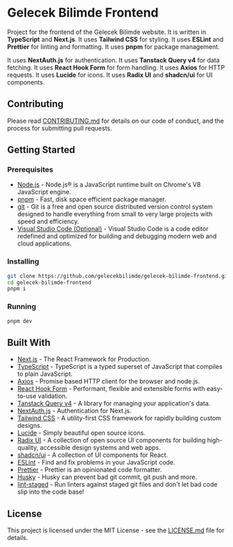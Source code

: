 # Gelecek Bilimde Frontend

Project for the frontend of the Gelecek Bilimde website. It is written in **TypeScript** and **Next.js**. It uses **Tailwind CSS** for styling. It uses **ESLint** and **Prettier** for linting and formatting. It uses **pnpm** for package management.

It uses **NextAuth.js** for authentication. It uses **Tanstack Query v4** for data fetching. It uses **React Hook Form** for form handling. It uses **Axios** for HTTP requests. It uses **Lucide** for icons. It uses **Radix UI** and **shadcn/ui** for UI components.

## Contributing

Please read [CONTRIBUTING.md](CONTRIBUTING.md) for details on our code of conduct, and the process for submitting pull requests.

## Getting Started

### Prerequisites

- [Node.js](https://nodejs.org/en/) - Node.js® is a JavaScript runtime built on Chrome's V8 JavaScript engine.
- [pnpm](https://pnpm.js.org/) - Fast, disk space efficient package manager.
- [git](https://git-scm.com/) - Git is a free and open source distributed version control system designed to handle everything from small to very large projects with speed and efficiency.
- [Visual Studio Code (Optional)](https://code.visualstudio.com/) - Visual Studio Code is a code editor redefined and optimized for building and debugging modern web and cloud applications.

### Installing

```bash
git clone https://github.com/gelecekbilimde/gelecek-bilimde-frontend.git
cd gelecek-bilimde-frontend 
pnpm i
```

### Running

```bash
pnpm dev
```

## Built With

- [Next.js](https://nextjs.org/) - The React Framework for Production.
- [TypeScript](https://www.typescriptlang.org/) - TypeScript is a typed superset of JavaScript that compiles to plain JavaScript.
- [Axios](https://axios-http.com) - Promise based HTTP client for the browser and node.js.
- [React Hook Form](https://react-hook-form.com/) - Performant, flexible and extensible forms with easy-to-use validation.
- [Tanstack Query v4](https://tanstack.com/query/v4/) - A library for managing your application's data.
- [NextAuth.js](https://next-auth.js.org/) - Authentication for Next.js.
- [Tailwind CSS](https://tailwindcss.com/) - A utility-first CSS framework for rapidly building custom designs.
- [Lucide](https://lucide.dev/) - Simply beautiful open source icons.
- [Radix UI](https://www.radix-ui.com/) - A collection of open source UI components for building high-quality, accessible design systems and web apps.
- [shadcn/ui](https://ui.shadcn.com/) - A collection of UI components for React.
- [ESLint](https://eslint.org/) - Find and fix problems in your JavaScript code.
- [Prettier](https://prettier.io/) - Prettier is an opinionated code formatter.
- [Husky](https://typicode.github.io/husky/) - Husky can prevent bad git commit, git push and more.
- [lint-staged](https://github.com/okonet/lint-staged) - Run linters against staged git files and don't let bad code slip into the code base!

## License

This project is licensed under the MIT License - see the [LICENSE.md](LICENSE.md) file for details.
